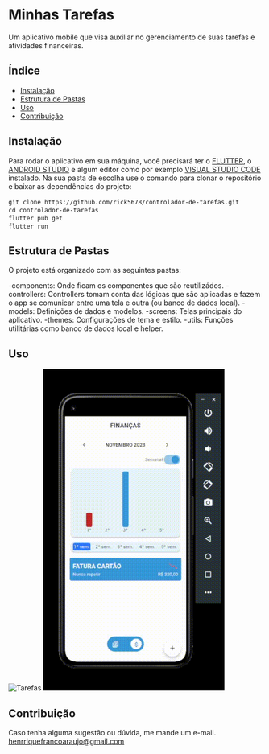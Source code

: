 # Minhas Tarefas

Um aplicativo mobile que visa auxiliar no gerenciamento de suas tarefas e atividades financeiras.

## Índice

- [Instalação](#instalação)
- [Estrutura de Pastas](#estrutura-de-pastas)
- [Uso](#uso)
- [Contribuição](#contribuição)

## Instalação

Para rodar o aplicativo em sua máquina, você precisará ter o [FLUTTER](https://docs.flutter.dev/get-started/install?gclid=Cj0KCQiAr8eqBhD3ARIsAIe-buOCyorPJPqdTYdVsdQKOzuPqGzAprGPu3pwPxjTnLtOOHdLSoAsh1saAgUvEALw_wcB&gclsrc=aw.ds), o [ANDROID STUDIO](https://developer.android.com/studio?gclid=Cj0KCQiAr8eqBhD3ARIsAIe-buMqmR_CMoH5O7WV2e1b4c3vFVYSijnSrKssVmVXcEa6bNvX_FOnd-AaAl25EALw_wcB&gclsrc=aw.ds&hl=pt-br) e algum editor como por exemplo [VISUAL STUDIO CODE](https://code.visualstudio.com/download) instalado.
Na sua pasta de escolha use o comando para clonar o repositório e baixar as dependências do projeto:
```
git clone https://github.com/rick5678/controlador-de-tarefas.git
cd controlador-de-tarefas
flutter pub get
flutter run
```

## Estrutura de Pastas
O projeto está organizado com as seguintes pastas:

-components: Onde ficam os componentes que são reutilizádos.
-controllers: Controllers tomam conta das lógicas que são aplicadas e fazem o app se comunicar entre uma tela e outra (ou banco de dados local).
-models: Definições de dados e modelos.
-screens: Telas principais do aplicativo.
-themes: Configurações de tema e estilo.
-utils: Funções utilitárias como banco de dados local e helper.

## Uso
![Tarefas](https://github.com/rick5678/controlador-de-tarefas/blob/master/assets/readme01.gif)   ![Finanças](/assets/readme02.gif)


## Contribuição
Caso tenha alguma sugestão ou dúvida, me mande um e-mail. 
henrriquefrancoaraujo@gmail.com
